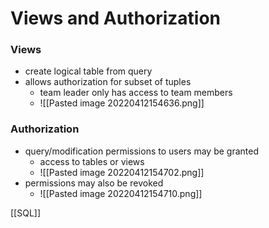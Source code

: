 # Views and Authorization
### Views
+ create logical table from query
+ allows authorization for subset of tuples
	+ team leader only has access to team members
	+ ![[Pasted image 20220412154636.png]]

### Authorization
+ query/modification permissions to users may be granted
	+ access to tables or views
	+ ![[Pasted image 20220412154702.png]]
+ permissions may also be revoked
	+ ![[Pasted image 20220412154710.png]]


[[SQL]]
